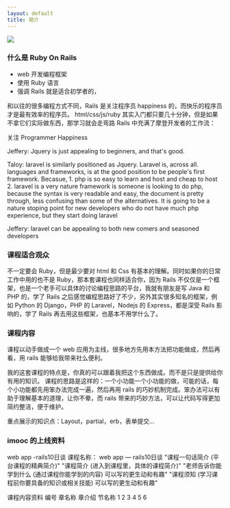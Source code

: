 ```yaml
---
layout: default
title: 简介
---
```


![](http://media.happycasts.net/pic/rails10/rails10_poster.png)

### 什么是 Ruby On Rails
- web 开发编程框架
- 使用 Ruby 语言
- 强调 Rails 就是适合初学者的，

和以往的很多编程方式不同，Rails 是关注程序员 happiness 的，而快乐的程序员才是最有效率的程序员。
html/css/js/ruby 其实入门都只要几十分钟，但是如果不拿它们实际做东西，那学习就会走弯路
Rails 中充满了摩登开发者的工作流：

关注 Programmer Happiness

Jeffery: Jquery is just appealing to beginners, and that's good.

Taloy: laravel is similarly positioned as Jquery. Laravel is, across all.
languages and frameworks, is at the good position to be people's first
framework. Becasue, 1. php is so easy to learn and host and cheap to host 2.
laravel is a very nature framework is someone is looking to do php, because
the syntax is very readable and easy, the document is pretty through, less
confusing than some of the alternatives. It is going to be a nature stoping
point for new developers who do not have much php experience, but they start
doing laravel

Jeffery: laravel can be appealing to both new comers and seasoned developers

### 课程适合观众

不一定要会 Ruby，但是最少要对 html 和 Css 有基本的理解。同时如果你的日常工作中用的也不是 Ruby，那本套课程也同样适合你，因为 Rails 不仅仅是一个框架，也是一个老手可以具体的讨论编程思路的平台，我就有朋友是写 Java 和 PHP 的，学了 Rails 之后感觉编程思路好了不少，另外其实很多知名的框架，例如 Python 的 Django，PHP 的 Laravel，Nodejs 的 Express，都是深受 Rails 影响的，学了 Rails 再去用这些框架，也基本不用学什么了。

### 课程内容
课程以动手做成一个 web 应用为主线，很多地方先用本方法把功能做成，然后再看，用 rails 能够给我带来社么便利。

我的这套课程的特点是，你真的可以跟着我把这个东西做成。而不是只是提供给你有用的知识。
课程的思路是这样的：一个小功能一个小功能的做，可能的话，每个小功能都先用笨办法完成一遍，然后再用 rails 的巧妙机制完成。笨办法可以有助于理解基本的道理，让你不晕，而 rails 带来的巧妙方法，可以让代码写得更加简约整洁，便于维护。

重点展示的知识点：Layout，partial，erb，表单提交...

### imooc 的上线资料
web app -rails10日谈
课程名称：   web app — rails10日谈
"课程一句话简介 (平台课程的精典简介)"
"课程简介 (进入到课程里，具体的课程简介)"
"老师告诉你能学到什么 (通过课程你能学到的内容) 可以写的更生动和有趣"
"课程须知 (学习课程前你要具备的知识或相关技能) 可以写的更生动和有趣"

课程内容资料
编号  章名称 章介绍       节名称
1
2
3
4
5
6
